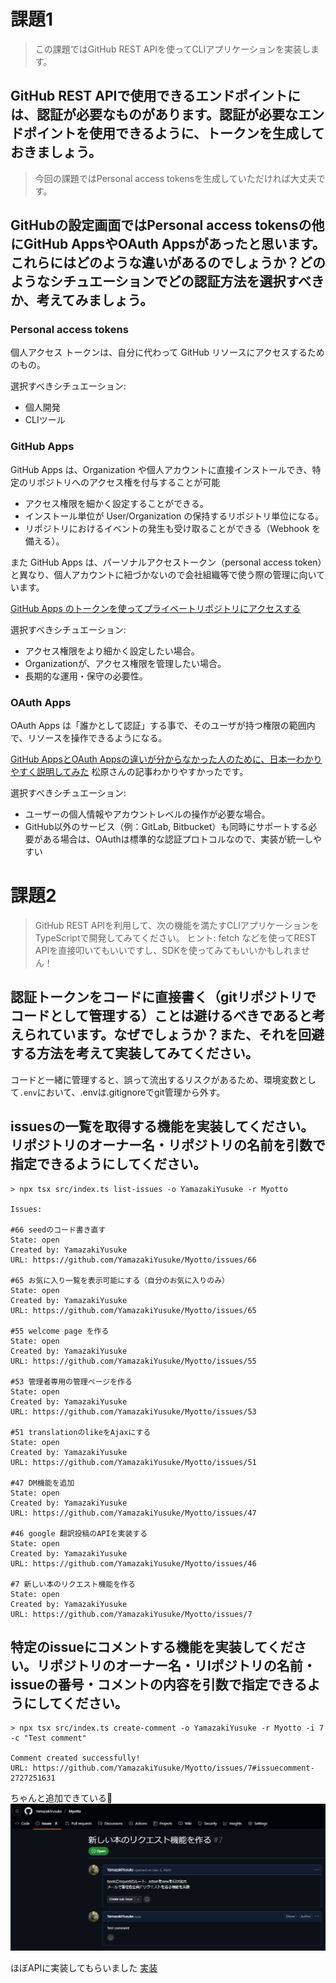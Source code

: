 # 課題1
> この課題ではGitHub REST APIを使ってCLIアプリケーションを実装します。

## GitHub REST APIで使用できるエンドポイントには、認証が必要なものがあります。認証が必要なエンドポイントを使用できるように、トークンを生成しておきましょう。
> 今回の課題ではPersonal access tokensを生成していただければ大丈夫です。

## GitHubの設定画面ではPersonal access tokensの他にGitHub AppsやOAuth Appsがあったと思います。これらにはどのような違いがあるのでしょうか？どのようなシチュエーションでどの認証方法を選択すべきか、考えてみましょう。
### Personal access tokens
個人アクセス トークンは、自分に代わって GitHub リソースにアクセスするためのもの。

選択すべきシチュエーション:
- 個人開発
- CLIツール

### GitHub Apps
GitHub Apps は、Organization や個人アカウントに直接インストールでき、特定のリポジトリへのアクセス権を付与することが可能

- アクセス権限を細かく設定することができる。
- インストール単位が User/Organization の保持するリポジトリ単位になる。
- リポジトリにおけるイベントの発生も受け取ることができる（Webhook を備える）。

また GitHub Apps は、パーソナルアクセストークン（personal access token）と異なり、個人アカウントに紐づかないので会社組織等で使う際の管理に向いています。

[GitHub Apps のトークンを使ってプライベートリポジトリにアクセスする](https://zenn.dev/farstep/articles/32751d92dd1452)

選択すべきシチュエーション:
- アクセス権限をより細かく設定したい場合。
- Organizationが、アクセス権限を管理したい場合。
- 長期的な運用・保守の必要性。

### OAuth Apps
OAuth Apps は「誰かとして認証」する事で、そのユーザが持つ権限の範囲内で、リソースを操作できるようになる。

[GitHub AppsとOAuth Appsの違いが分からなかった人のために、日本一わかりやすく説明してみた](https://qiita.com/dowanna6/items/cfe3fc88643d3ef95a37#%E7%B5%90%E8%AB%96)
松原さんの記事わかりやすかったです。

選択すべきシチュエーション:
- ユーザーの個人情報やアカウントレベルの操作が必要な場合。
- GitHub以外のサービス（例：GitLab, Bitbucket）も同時にサポートする必要がある場合は、OAuthは標準的な認証プロトコルなので、実装が統一しやすい

# 課題2
> GitHub REST APIを利用して、次の機能を満たすCLIアプリケーションをTypeScriptで開発してみてください。
> ヒント: fetch などを使ってREST APIを直接叩いてもいいですし、SDKを使ってみてもいいかもしれません！

## 認証トークンをコードに直接書く（gitリポジトリでコードとして管理する）ことは避けるべきであると考えられています。なぜでしょうか？また、それを回避する方法を考えて実装してみてください。
コードと一緒に管理すると、誤って流出するリスクがあるため、環境変数として`.env`において、.envは.gitignoreでgit管理から外す。

## issuesの一覧を取得する機能を実装してください。リポジトリのオーナー名・リポジトリの名前を引数で指定できるようにしてください。

```
> npx tsx src/index.ts list-issues -o YamazakiYusuke -r Myotto

Issues:

#66 seedのコード書き直す
State: open
Created by: YamazakiYusuke
URL: https://github.com/YamazakiYusuke/Myotto/issues/66

#65 お気に入り一覧を表示可能にする（自分のお気に入りのみ）
State: open
Created by: YamazakiYusuke
URL: https://github.com/YamazakiYusuke/Myotto/issues/65

#55 welcome page を作る
State: open
Created by: YamazakiYusuke
URL: https://github.com/YamazakiYusuke/Myotto/issues/55

#53 管理者専用の管理ページを作る
State: open
Created by: YamazakiYusuke
URL: https://github.com/YamazakiYusuke/Myotto/issues/53

#51 translationのlikeをAjaxにする
State: open
Created by: YamazakiYusuke
URL: https://github.com/YamazakiYusuke/Myotto/issues/51

#47 DM機能を追加
State: open
Created by: YamazakiYusuke
URL: https://github.com/YamazakiYusuke/Myotto/issues/47

#46 google 翻訳投稿のAPIを実装する
State: open
Created by: YamazakiYusuke
URL: https://github.com/YamazakiYusuke/Myotto/issues/46

#7 新しい本のリクエスト機能を作る
State: open
Created by: YamazakiYusuke
URL: https://github.com/YamazakiYusuke/Myotto/issues/7
```


## 特定のissueにコメントする機能を実装してください。リポジトリのオーナー名・リlポジトリの名前・issueの番号・コメントの内容を引数で指定できるようにしてください。

```
> npx tsx src/index.ts create-comment -o YamazakiYusuke -r Myotto -i 7 -c "Test comment"

Comment created successfully!
URL: https://github.com/YamazakiYusuke/Myotto/issues/7#issuecomment-2727251631
```
ちゃんと追加できている🙆
<img src="./add-comment.png">

ほぼAPIに実装してもらいました
[実装](https://github.com/YamazakiYusuke/github-cli-app/pull/1)